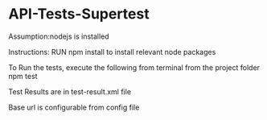 # API-Tests-Supertest

Assumption:nodejs is installed

Instructions:
RUN npm install to install relevant node packages

To Run the tests, execute the following from terminal from the project folder
npm test

Test Results are in test-result.xml file

Base url is configurable from config file
